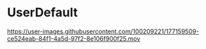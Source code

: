 # UserDefault

https://user-images.githubusercontent.com/100209221/177159509-ce524eab-84f1-4a5d-97f2-8e106f900f25.mov

